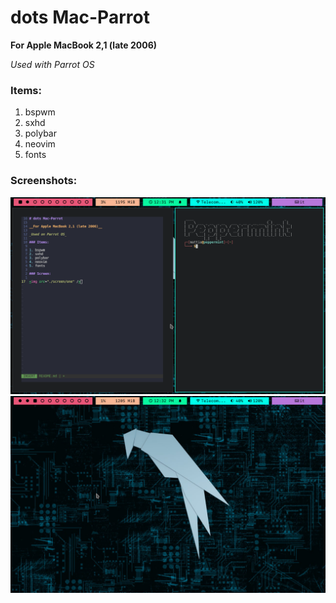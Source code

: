 # dots Mac-Parrot

__For Apple MacBook 2,1 (late 2006)__

_Used with Parrot OS_

### Items:

1. bspwm
2. sxhd
3. polybar
4. neovim
5. fonts

### Screenshots:

<img src="./screen/one.png" />

<img src="./screen/two.png" />
